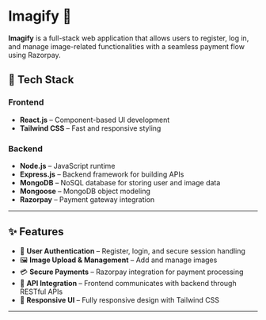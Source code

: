 # Imagify 🎨

**Imagify** is a full-stack web application that allows users to register, log in, and manage image-related functionalities with a seamless payment flow using Razorpay.

## 📌 Tech Stack

### **Frontend**
- **React.js** – Component-based UI development
- **Tailwind CSS** – Fast and responsive styling

### **Backend**
- **Node.js** – JavaScript runtime
- **Express.js** – Backend framework for building APIs
- **MongoDB** – NoSQL database for storing user and image data
- **Mongoose** – MongoDB object modeling
- **Razorpay** – Payment gateway integration

---

## ✨ Features
- 🔐 **User Authentication** – Register, login, and secure session handling
- 🖼 **Image Upload & Management** – Add and manage images
- 💳 **Secure Payments** – Razorpay integration for payment processing
- 📡 **API Integration** – Frontend communicates with backend through RESTful APIs
- 🎨 **Responsive UI** – Fully responsive design with Tailwind CSS

---
